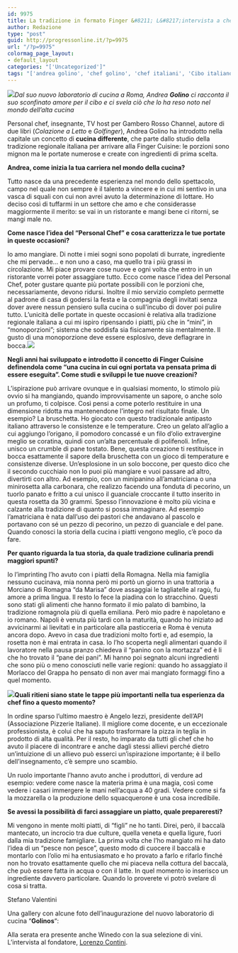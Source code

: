 ```yaml
---
id: 9975
title: La tradizione in formato Finger &#8211; L&#8217;intervista a chef Andrea Golino
author: Redazione
type: "post"
guid: http://progressonline.it/?p=9975
url: "/?p=9975"
colormag_page_layout:
- default_layout
categories: "['Uncategorized']"
tags: "['andrea golino', 'chef golino', 'chef italiani', 'Cibo italiano', 'cucina', 'finger food']"
---
```


*![](https://progressonline.it/wp-content/uploads/2018/10/IMG_3748-200x300.jpg)Dal suo nuovo laboratorio di cucina a Roma, Andrea **Golino** ci racconta il suo sconfinato amore per il cibo e ci svela ciò che lo ha reso noto nel mondo dell’alta cucina*

Personal chef, insegnante, TV host per Gambero Rosso Channel, autore di due libri (*Colazione a Letto* e *Golfinger*), Andrea Golino ha introdotto nella capitale un concetto di **cucina differente**, che parte dallo studio della tradizione regionale italiana per arrivare alla Finger Cuisine: le porzioni sono mignon ma le portate numerose e create con ingredienti di prima scelta.

**Andrea, come inizia la tua carriera nel mondo della cucina?**

Tutto nasce da una precedente esperienza nel mondo dello spettacolo, campo nel quale non sempre è il talento a vincere e in cui mi sentivo in una vasca di squali con cui non avrei avuto la determinazione di lottare. Ho deciso così di tuffarmi in un settore che amo e che considerasse maggiormente il merito: se vai in un ristorante e mangi bene ci ritorni, se mangi male no.

**Come nasce l’idea del “Personal Chef” e cosa caratterizza le tue portate in queste occasioni?**

Io amo mangiare. Di notte i miei sogni sono popolati di burrate, ingrediente che mi pervade… e non uno a caso, ma quello tra i più grassi in circolazione. Mi piace provare cose nuove e ogni volta che entro in un ristorante vorrei poter assaggiare tutto. Ecco come nasce l’idea del Personal Chef, poter gustare quante più portate possibili con le porzioni che, necessariamente, devono ridursi. Inoltre il mio servizio completo permette al padrone di casa di godersi la festa e la compagnia degli invitati senza dover avere nessun pensiero sulla cucina o sull’incubo di dover poi pulire tutto. L’unicità delle portate in queste occasioni è relativa alla tradizione regionale italiana a cui mi ispiro ripensando i piatti, più che in “mini”, in “monoporzioni”; sistema che soddisfa sia fisicamente sia mentalmente. Il gusto di una monoporzione deve essere esplosivo, deve deflagrare in bocca.![](https://progressonline.it/wp-content/uploads/2018/10/Golino2-300x300.jpg)

**Negli anni hai sviluppato e introdotto il concetto di Finger Cuisine definendola come “una cucina in cui ogni portata va pensata prima di essere eseguita”. Come studi e sviluppi le tue nuove creazioni?**

L’ispirazione può arrivare ovunque e in qualsiasi momento, lo stimolo più ovvio si ha mangiando, quando improvvisamente un sapore, o anche solo un profumo, ti colpisce. Così pensi a come poterlo restituire in una dimensione ridotta ma mantenendone l’integro nel risultato finale. Un esempio? La bruschetta. Ho giocato con questo tradizionale antipasto italiano attraverso le consistenze e le temperature. Creo un gelato all’aglio a cui aggiungo l’origano, il pomodoro concassé e un filo d’olio extravergine meglio se coratina, quindi con un’alta percentuale di polifenoli. Infine, unisco un crumble di pane tostato. Bene, questa creazione ti restituisce in bocca esattamente il sapore della bruschetta con un gioco di temperature e consistenze diverse. Un’esplosione in un solo boccone, per questo dico che il secondo cucchiaio non lo puoi più mangiare e vuoi passare ad altro, divertirti con altro. Ad esempio, con un minipanino all’amatriciana o una minirosetta alla carbonara, che realizzo facendo una fonduta di pecorino, un tuorlo panato e fritto a cui unisco il guanciale croccante il tutto inserito in questa rosetta da 30 grammi. Spesso l’innovazione è molto più vicina e calzante alla tradizione di quanto si possa immaginare. Ad esempio l’amatriciana è nata dall’uso dei pastori che andavano al pascolo e portavano con sé un pezzo di pecorino, un pezzo di guanciale e del pane. Quando conosci la storia della cucina i piatti vengono meglio, c’è poco da fare.

**Per quanto riguarda la tua storia, da quale tradizione culinaria prendi maggiori spunti?**

Io l’imprinting l’ho avuto con i piatti della Romagna. Nella mia famiglia nessuno cucinava, mia nonna però mi portò un giorno in una trattoria a Morciano di Romagna “da Marisa” dove assaggiai le tagliatelle al ragù, fu amore a prima lingua. Il resto lo fece la piadina con lo stracchino. Questi sono stati gli alimenti che hanno formato il mio palato di bambino, la tradizione romagnola più di quella emiliana. Però mio padre è napoletano e io romano. Napoli è venuta più tardi con la maturità, quando ho iniziato ad avvicinarmi ai lievitati e in particolare alla pasticceria e Roma è venuta ancora dopo. Avevo in casa due tradizioni molto forti e, ad esempio, la rosetta non è mai entrata in casa. Io l’ho scoperta negli alimentari quando il lavoratore nella pausa pranzo chiedeva il “panino con la mortazza” ed è li che ho trovato il “pane dei pani”. Mi hanno poi segnato alcuni ingredienti che sono più o meno conosciuti nelle varie regioni: quando ho assaggiato il Morlacco del Grappa ho pensato di non aver mai mangiato formaggi fino a quel momento.

**![](https://progressonline.it/wp-content/uploads/2018/10/IMG_3778-300x300.jpg)Quali ritieni siano state le tappe più importanti nella tua esperienza da chef fino a questo momento?**

In ordine sparso l’ultimo maestro è Angelo Iezzi, presidente dell’API (Associazione Pizzerie Italiane). Il migliore come docente, e un eccezionale professionista, è colui che ha saputo trasformare la pizza in teglia in prodotto di alta qualità. Per il resto, ho imparato da tutti gli chef che ho avuto il piacere di incontrare e anche dagli stessi allievi perché dietro un’intuizione di un allievo può esserci un’ispirazione importante; è il bello dell’insegnamento, c’è sempre uno scambio.

Un ruolo importante l’hanno avuto anche i produttori, di verdure ad esempio: vedere come nasce la materia prima è una magia, così come vedere i casari immergere le mani nell’acqua a 40 gradi. Vedere come si fa la mozzarella o la produzione dello squacquerone è una cosa incredibile.

**Se avessi la possibilità di farci assaggiare un piatto, quale prepareresti?**

Mi vengono in mente molti piatti, di “figli” ne ho tanti. Direi, però, il baccalà mantecato, un incrocio tra due culture, quella veneta e quella ligure, fuori dalla mia tradizione famigliare. La prima volta che l’ho mangiato mi ha dato l’idea di un “pesce non pesce”, questo modo di cuocere il baccalà e montarlo con l’olio mi ha entusiasmato e ho provato a farlo e rifarlo finché non ho trovato esattamente quello che mi piaceva nella cottura del baccalà, che può essere fatta in acqua o con il latte. In quel momento io inserisco un ingrediente davvero particolare. Quando lo proverete vi potrò svelare di cosa si tratta.

Stefano Valentini

Una gallery con alcune foto dell’inaugurazione del nuovo laboratorio di cucina “**Golinos**“:

Alla serata era presente anche Winedo con la sua selezione di vini. L’intervista al fondatore, [Lorenzo Contini](https://progressonline.it/arriva-la-scuola-del-vino/).
